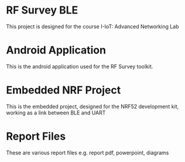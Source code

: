 # RF Survey BLE
This project is designed for the course I-IoT: Advanced Networking Lab

# Android Application
This is the android application used for the RF Survey toolkit.

# Embedded NRF Project
This is the embedded project, designed for the NRF52 development kit, working as a link between BLE and UART

# Report Files
These are various report files e.g. report pdf, powerpoint, diagrams


